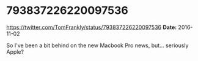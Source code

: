 # 793837226220097536
https://twitter.com/TomFrankly/status/793837226220097536
**Date:** 2016-11-02

So I've been a bit behind on the new Macbook Pro news, but... seriously Apple?
